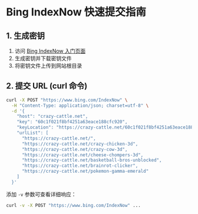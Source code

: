 # Bing IndexNow 快速提交指南

## 1. 生成密钥

1. 访问 [Bing IndexNow 入门页面](https://www.bing.com/indexnow/getstarted#)
2. 生成密钥并下载密钥文件
3. 将密钥文件上传到网站根目录

## 2. 提交 URL (curl 命令)

```bash
curl -X POST "https://www.bing.com/IndexNow" \
  -H "Content-Type: application/json; charset=utf-8" \
  -d '{
    "host": "crazy-cattle.net",
    "key": "60c1f021f8bf4251a63eace188cfc920",
    "keyLocation": "https://crazy-cattle.net/60c1f021f8bf4251a63eace188cfc920.txt",
    "urlList": [
      "https://crazy-cattle.net/",
      "https://crazy-cattle.net/crazy-chicken-3d",
      "https://crazy-cattle.net/crazy-cow-3d",
      "https://crazy-cattle.net/cheese-chompers-3d",
      "https://crazy-cattle.net/basketball-bros-unblocked",
      "https://crazy-cattle.net/brainrot-clicker",
      "https://crazy-cattle.net/pokemon-gamma-emerald"
    ]
  }'
```

添加 `-v` 参数可查看详细响应：

```bash
curl -v -X POST "https://www.bing.com/IndexNow" ...
```